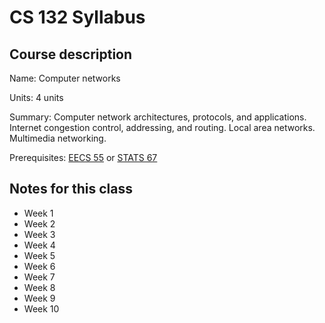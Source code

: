 # CS 132 Syllabus

## Course description

Name: Computer networks

Units: 4 units

Summary: Computer network architectures, protocols, and applications. Internet congestion control, addressing, and routing. Local area networks. Multimedia networking.

Prerequisites: [EECS 55](https://catalogue.uci.edu/search/?P=EECS%2055 "EECS 55") or [STATS 67](../../summer-2020/stats-67/syllabus.md)

## Notes for this class

- Week 1
- Week 2
- Week 3
- Week 4
- Week 5
- Week 6
- Week 7
- Week 8
- Week 9
- Week 10